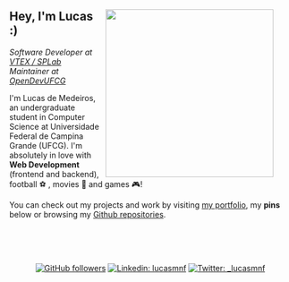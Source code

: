 <div>
<img align="right" src="https://i.imgur.com/AuMxVNk.jpg" style="margin-right: 2rem;"width="300" />

## Hey, I'm Lucas :)

*Software Developer at [VTEX / SPLab](https://portal.ufcg.edu.br/em-dia/1457-vtex-investe-em-pesquisas-na-ufcg-e-contrata-bolsistas.html)*  
*Maintainer at [OpenDevUFCG](https://opendevufcg.org)*

I'm Lucas de Medeiros, an undergraduate student in Computer Science at Universidade Federal de Campina Grande (UFCG). I'm absolutely in love with **Web Development** (frontend and backend), football :soccer: , movies :cinema: and games :video_game:!

You can check out my projects and work by visiting [my portfolio](http://lucasfernandes.me/projects), my **pins** below or browsing my [Github repositories](https://github.com/lucasmedeiros?tab=repositories).

<div align="right" style="text-align: center">

  <br />
  <br />
  <br />
  
  [![GitHub followers](https://img.shields.io/github/followers/lucasmedeiros?label=Github&style=flat-square)](https://github.com/lucasmedeiros)
  [![Linkedin: lucasmnf](https://img.shields.io/badge/-LinkedIn-blue?style=flat-square&logo=Linkedin&logoColor=white&link=https://www.linkedin.com/in/lucasmnf/)](https://www.linkedin.com/in/lucasmnf/)
  [![Twitter: _lucasmnf](https://img.shields.io/twitter/follow/_lucasmnf?style=social)](https://twitter.com/_lucasmnf)

</div>
</div>
